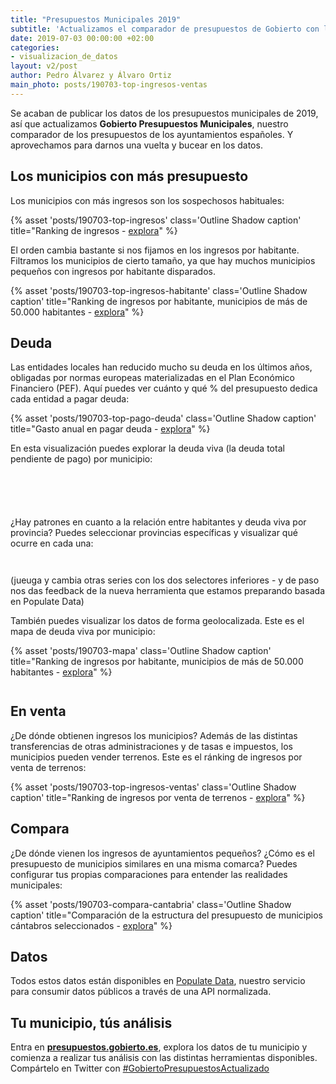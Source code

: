 ```yaml
---
title: "Presupuestos Municipales 2019"
subtitle: 'Actualizamos el comparador de presupuestos de Gobierto con los datos de 2019'
date: 2019-07-03 00:00:00 +02:00
categories:
- visualizacion_de_datos
layout: v2/post
author: Pedro Álvarez y Álvaro Ortiz
main_photo: posts/190703-top-ingresos-ventas
---
```


<script src="https://unpkg.com/vue"></script>
<script src="https://data-visualizer.populate.tools/dist/my-visualizer.min.js"></script>
<script src="https://data-visualizer.populate.tools/lib/connector.populate.umd.min.js"></script>

Se acaban de publicar los datos de los presupuestos municipales de 2019, así que actualizamos **Gobierto Presupuestos Municipales**, nuestro comparador de los presupuestos de los ayuntamientos españoles. Y aprovechamos para darnos una vuelta y bucear en los datos.

## Los municipios con más presupuesto

Los municipios con más ingresos son los sospechosos habituales:

{% asset 'posts/190703-top-ingresos' class='Outline Shadow caption' title="Ranking de ingresos - <a href='https://presupuestos.gobierto.es/ranking/2019/I/economic/amount?f%5Bper_inhabitant%5D%5Bfrom%5D=0&amp;f%5Bper_inhabitant%5D%5Bto%5D=20000&amp;f%5Bpopulation%5D%5Bfrom%5D=0&amp;f%5Bpopulation%5D%5Bto%5D=5000000&amp;f%5Btotal%5D%5Bfrom%5D=0&amp;f%5Btotal%5D%5Bto%5D=5000000000' target='blank'>explora</a>" %}

El orden cambia bastante si nos fijamos en los ingresos por habitante. Filtramos los municipios de cierto tamaño, ya que hay muchos municipios pequeños con ingresos por habitante disparados.

{% asset 'posts/190703-top-ingresos-habitante' class='Outline Shadow caption' title="Ranking de ingresos por habitante, municipios de más de 50.000 habitantes - <a href='https://presupuestos.gobierto.es/ranking/2019/I/economic/amount_per_inhabitant?&amp;f[population][from]=50000&amp;f[population][to]=5000000&amp;f[total][from]=0&amp;f[total][to]=5000000000&amp;f[per_inhabitant][from]=0&amp;f[per_inhabitant][to]=20000' target='blank'>explora</a>" %}


## Deuda

Las entidades locales han reducido mucho su deuda en los últimos años, obligadas por normas europeas materializadas en el Plan Económico Financiero (PEF). Aquí puedes ver cuánto y qué % del presupuesto dedica cada entidad a pagar deuda:

{% asset 'posts/190703-top-pago-deuda' class='Outline Shadow caption' title="Gasto anual en pagar deuda - <a href='https://presupuestos.gobierto.es/ranking/2019/G/functional/amount/0?f%5Bper_inhabitant%5D%5Bfrom%5D=0&amp;f%5Bper_inhabitant%5D%5Bto%5D=20000&amp;f%5Bpopulation%5D%5Bfrom%5D=0&amp;f%5Bpopulation%5D%5Bto%5D=5000000&amp;f%5Btotal%5D%5Bfrom%5D=0&amp;f%5Btotal%5D%5Bto%5D=5000000000#' target='blank'>explora</a>" %}

En esta visualización puedes explorar la deuda viva (la deuda total pendiente de pago) por municipio:

<div class="min_full_wide" style="margin-bottom: 6em; ">
  <my-visualizer id="visualizer-0"></my-visualizer>
</div>

¿Hay patrones en cuanto a la relación entre habitantes y deuda viva por provincia? Puedes seleccionar provincias específicas y visualizar qué ocurre en cada una:

<div class="min_full_wide" style="margin-bottom: 3em; ">
  <my-visualizer id="visualizer-1"></my-visualizer>
</div>

(jueuga y cambia otras series con los dos selectores inferiores - y de paso nos das feedback de la nueva herramienta que estamos preparando basada en Populate Data)


También puedes visualizar los datos de forma geolocalizada. Este es el mapa de deuda viva por municipio:

<div class="min_full_wide" style="margin-bottom: 3em; ">
{% asset 'posts/190703-mapa' class='Outline Shadow caption' title="Ranking de ingresos por habitante, municipios de más de 50.000 habitantes - <a href='https://presupuestos.gobierto.es/mapas/2019' target='blank'>explora</a>" %}
</div>

## En venta

¿De dónde obtienen ingresos los municipios? Además de las distintas transferencias de otras administraciones y de tasas e impuestos, los municipios pueden vender terrenos. Este es el ránking de ingresos por venta de terrenos:

{% asset 'posts/190703-top-ingresos-ventas' class='Outline Shadow caption' title="Ranking de ingresos por venta de terrenos - <a href='https://presupuestos.gobierto.es/ranking/2019/I/economic/amount/60?f%5Bper_inhabitant%5D%5Bfrom%5D=0&f%5Bper_inhabitant%5D%5Bto%5D=20000&f%5Bpopulation%5D%5Bfrom%5D=0&f%5Bpopulation%5D%5Bto%5D=5000000&f%5Btotal%5D%5Bfrom%5D=0&f%5Btotal%5D%5Bto%5D=5000000000' target='blank'>explora</a>" %}


## Compara

¿De dónde vienen los ingresos de ayuntamientos pequeños? ¿Cómo es el presupuesto de municipios similares en una misma comarca? Puedes configurar tus propias comparaciones para entender las realidades municipales:

{% asset 'posts/190703-compara-cantabria' class='Outline Shadow caption' title="Comparación de la estructura del presupuesto de municipios cántabros seleccionados - <a href='https://presupuestos.gobierto.es/compare/camaleno:cillorigo-de-liebana:pesaguero:potes:vega-de-liebana:cabezon-de-liebana/2018/G/functional' target='blank'>explora</a>" %}


## Datos

Todos estos datos están disponibles en <a href="https://populate.tools/data">Populate Data</a>, nuestro servicio para consumir datos públicos a través de una API normalizada.


## Tu municipio, tús análisis

Entra en <a href="https://presupuestos.gobierto.es"><strong>presupuestos.gobierto.es</strong></a>, explora los datos de tu municipio y comienza a realizar tus análisis con las distintas herramientas disponibles. Compártelo en Twitter con <a href="https://twitter.com/hashtag/GobiertoPresupuestosActualizado">#GobiertoPresupuestosActualizado</a>



<script>
  var config0 = new Visualizer([
    {
      type: "Dispersion",
      defaults: {
        x: "ds-poblacion-municipal",
        y: "ds-deuda-municipal",
        range: 2018
      },
      aspectRatio: "1"
    }
  ]);
  var config1 = new Visualizer([
    {
      type: "Dispersion",
      defaults: {
        x: "ds-poblacion-municipal",
        y: "ds-deuda-municipal",
        range: 2018,
        aggregation: ["Madrid", "Barcelona", "Sevilla", "Valencia"]
      },
      aspectRatio: "1"
    }
  ]);



  document.getElementById("visualizer-0").config = config0;
  document.getElementById("visualizer-1").config = config1;
</script>

